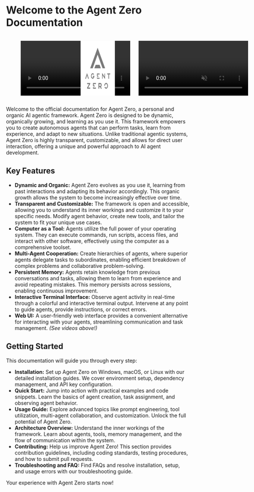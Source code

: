 # Welcome to the Agent Zero Documentation

<div style="display:flex;">
<figure style="display:flex; width: 80%;">
  <video autoplay loop muted playsinline="./res/win_webui.webm">
    <source src="./res/win_webui.webm" type="video/webm">
  </video>
</figure>
<figure style="display:flex; width: 20%;margin-left: -50%; z-index: 1;">
  <img src="./res/dark.svg" alt="Agent Zero Logo">
</figure>
<figure style="display:flex; width: 20%; margin-left: 5%;">
  <video autoplay loop muted playsinline="./res/mobile_webui.webm"> 
    <source src="./res/mobile_webui.webm" type="video/webm">
  </video>
</figure>
</div>

Welcome to the official documentation for Agent Zero, a personal and organic AI agentic framework.  Agent Zero is designed to be dynamic, organically growing, and learning as you use it. This framework empowers you to create autonomous agents that can perform tasks, learn from experience, and adapt to new situations.  Unlike traditional agentic systems, Agent Zero is highly transparent, customizable, and allows for direct user interaction, offering a unique and powerful approach to AI agent development.

## Key Features

* **Dynamic and Organic:** Agent Zero evolves as you use it, learning from past interactions and adapting its behavior accordingly.  This organic growth allows the system to become increasingly effective over time.
* **Transparent and Customizable:** The framework is open and accessible, allowing you to understand its inner workings and customize it to your specific needs. Modify agent behavior, create new tools, and tailor the system to fit your unique use cases.
* **Computer as a Tool:** Agents utilize the full power of your operating system. They can execute commands, run scripts, access files, and interact with other software, effectively using the computer as a comprehensive toolset.
* **Multi-Agent Cooperation:** Create hierarchies of agents, where superior agents delegate tasks to subordinates, enabling efficient breakdown of complex problems and collaborative problem-solving.
* **Persistent Memory:** Agents retain knowledge from previous conversations and tasks, allowing them to learn from experience and avoid repeating mistakes. This memory persists across sessions, enabling continuous improvement.
* **Interactive Terminal Interface:** Observe agent activity in real-time through a colorful and interactive terminal output. Intervene at any point to guide agents, provide instructions, or correct errors.
* **Web UI:** A user-friendly web interface provides a convenient alternative for interacting with your agents, streamlining communication and task management.  *(See videos above!)*

## Getting Started

This documentation will guide you through every step:

* **Installation:**  Set up Agent Zero on Windows, macOS, or Linux with our detailed installation guides.  We cover environment setup, dependency management, and API key configuration.
* **Quick Start:**  Jump into action with practical examples and code snippets.  Learn the basics of agent creation, task assignment, and observing agent behavior.
* **Usage Guide:**  Explore advanced topics like prompt engineering, tool utilization, multi-agent collaboration, and customization.  Unlock the full potential of Agent Zero.
* **Architecture Overview:** Understand the inner workings of the framework. Learn about agents, tools, memory management, and the flow of communication within the system.
* **Contributing:** Help us improve Agent Zero!  This section provides contribution guidelines, including coding standards, testing procedures, and how to submit pull requests.
* **Troubleshooting and FAQ:**  Find FAQs and resolve installation, setup, and usage errors with our troubleshooting guide.

Your experience with Agent Zero starts now!